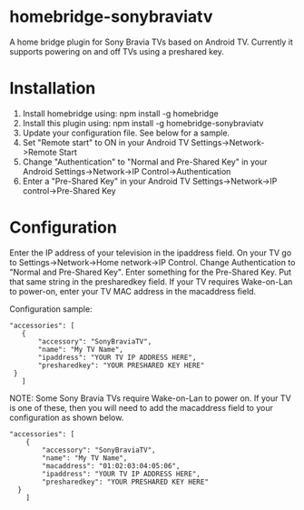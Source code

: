 # homebridge-sonybraviatv
A home bridge plugin for Sony Bravia TVs based on Android TV.
Currently it supports powering on and off TVs using a preshared key.

# Installation

1. Install homebridge using: npm install -g homebridge
2. Install this plugin using: npm install -g homebridge-sonybraviatv
3. Update your configuration file. See below for a sample.
4. Set "Remote start" to ON in your Android TV Settings->Network->Remote Start
5. Change "Authentication" to "Normal and Pre-Shared Key" in your Android Settings->Network->IP Control->Authentication
6. Enter a "Pre-Shared Key" in your Android TV Settings->Network->IP control->Pre-Shared Key

# Configuration

Enter the IP address of your television in the ipaddress field.
On your TV go to Settings->Network->Home network->IP Control.
  Change Authentication to "Normal and Pre-Shared Key".
  Enter something for the Pre-Shared Key.
  Put that same string in the presharedkey field.
If your TV requires Wake-on-Lan to power-on, enter your TV MAC address in the macaddress field.


Configuration sample:

 ```
"accessories": [
	{
		"accessory": "SonyBraviaTV",
		"name": "My TV Name",
		"ipaddress": "YOUR TV IP ADDRESS HERE",
		"presharedkey": "YOUR PRESHARED KEY HERE"
  }
    ]
```

NOTE: Some Sony Bravia TVs require Wake-on-Lan to power on.
  If your TV is one of these, then you will need to add the macaddress field to your configuration as shown below.

```
"accessories": [
	{
		"accessory": "SonyBraviaTV",
		"name": "My TV Name",
        "macaddress": "01:02:03:04:05:06",
		"ipaddress": "YOUR TV IP ADDRESS HERE",        
		"presharedkey": "YOUR PRESHARED KEY HERE"
  }
    ]
```